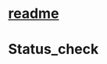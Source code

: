 # [readme](https://github.com/AkhilPatti/Status_check/files/7241391/new_specification.docx)
# Status_check

